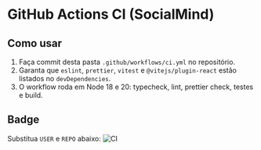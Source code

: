 
# GitHub Actions CI (SocialMind)

## Como usar
1. Faça commit desta pasta `.github/workflows/ci.yml` no repositório.
2. Garanta que `eslint`, `prettier`, `vitest` e `@vitejs/plugin-react` estão listados no `devDependencies`.
3. O workflow roda em Node 18 e 20: typecheck, lint, prettier check, testes e build.

## Badge
Substitua `USER` e `REPO` abaixo:
![CI](https://github.com/USER/REPO/actions/workflows/ci.yml/badge.svg)
